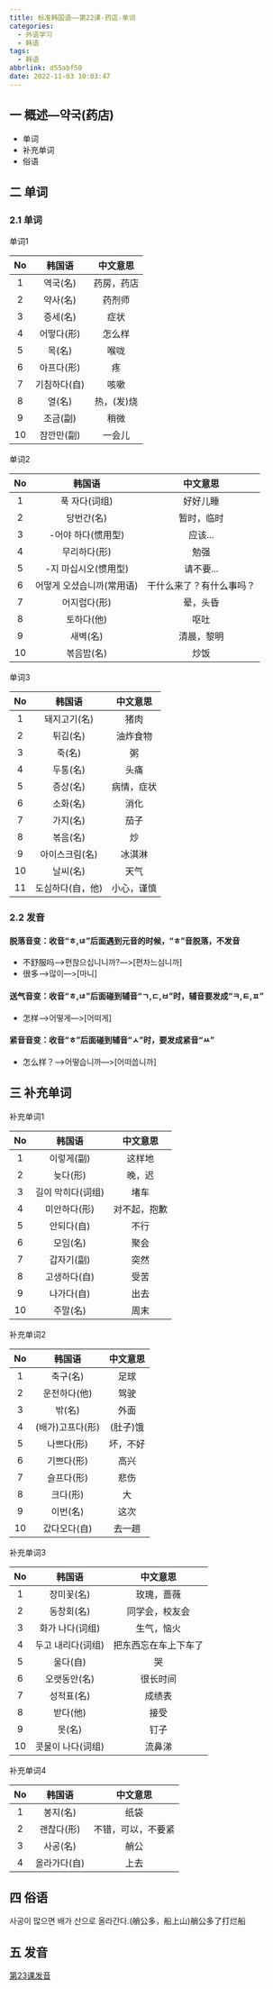 ```yaml
---
title: 标准韩国语——第22课-药店-单词
categories:
  - 外语学习
  - 韩语
tags:
  - 韩语
abbrlink: d55abf50
date: 2022-11-03 10:03:47
---
```

## 一 概述—약국(药店)

* 单词
* 补充单词
* 俗语

<!--more-->

## 二  单词

### 2.1 单词

单词1

|  No  |    韩国语    |  中文意思  |
| :--: | :----------: | :--------: |
|  1   |   역국(名)   | 药房，药店 |
|  2   |   약사(名)   |   药剂师   |
|  3   |   증세(名)   |    症状    |
|  4   |  어떻다(形)  |   怎么样   |
|  5   |    목(名)    |    喉咙    |
|  6   |  아프다(形)  |     疼     |
|  7   | 기침하다(自) |    咳嗽    |
|  8   |    열(名)    | 热，(发)烧 |
|  9   |   조금(副)   |    稍微    |
|  10  |  잠깐만(副)  |   一会儿   |

单词2

|  No  |          韩国语           |         中文意思         |
| :--: | :-----------------------: | :----------------------: |
|  1   |       푹 자다(词组)       |         好好儿睡         |
|  2   |        당번간(名)         |        暂时，临时        |
|  3   |    -어야 하다(惯用型)     |         应该...          |
|  4   |       무리하다(形)        |           勉强           |
|  5   |   -지 마십시오(惯用型)    |        请不要...         |
|  6   | 어떻게 오셨습니까(常用语) | 干什么来了？有什么事吗？ |
|  7   |       어지럽다(形)        |         晕，头昏         |
|  8   |        토하다(他)         |           呕吐           |
|  9   |         새벽(名)          |        清晨，黎明        |
|  10  |        볶음밥(名)         |           炒饭           |

单词3

|  No  |      韩国语      |  中文意思  |
| :--: | :--------------: | :--------: |
|  1   |   돼지고기(名)   |    猪肉    |
|  2   |     튀김(名)     |  油炸食物  |
|  3   |      죽(名)      |     粥     |
|  4   |     두통(名)     |    头痛    |
|  5   |     증상(名)     | 病情，症状 |
|  6   |     소화(名)     |    消化    |
|  7   |     가지(名)     |    茄子    |
|  8   |     볶음(名)     |     炒     |
|  9   |  아이스크림(名)  |   冰淇淋   |
|  10  |     날씨(名)     |    天气    |
|  11  | 도심하다(自，他) | 小心，谨慎 |

### 2.2 发音

#### 脱落音变：收音“ㅎ,ㄶ”后面遇到元音的时候，“ㅎ”音脱落，不发音

* 不舒服吗—>편핞으십니니까?—>[편차느심니까]
* 很多—>많이—>[마니]

#### 送气音变：收音“ㅎ,ㄶ”后面碰到辅音“ㄱ,ㄷ,ㅂ”时，辅音要发成“ㅋ,ㅌ,ㅍ”

* 怎样—>어떻게—>[어떠게]

#### 紧音音变：收音“ㅎ”后面碰到辅音“ㅅ”时，要发成紧音“ㅆ”

* 怎么样？—>어떻습니까—>[어떠씁니까]

## 三 补充单词

补充单词1

|  No  |      韩国语       |   中文意思   |
| :--: | :---------------: | :----------: |
|  1   |    이렇게(副)     |    这样地    |
|  2   |     늦다(形)      |    晚，迟    |
|  3   | 길이 막히다(词组) |     堵车     |
|  4   |   미안하다(形)    | 对不起，抱歉 |
|  5   |    안되다(自)     |     不行     |
|  6   |     모임(名)      |     聚会     |
|  7   |    갑자기(副)     |     突然     |
|  8   |   고생하다(自)    |     受苦     |
|  9   |    나가다(自)     |     出去     |
|  10  |     주말(名)      |     周末     |

补充单词2

|  No  |      韩国语      | 中文意思 |
| :--: | :--------------: | :------: |
|  1   |     축구(名)     |   足球   |
|  2   |   운전하다(他)   |   驾驶   |
|  3   |      밖(名)      |   外面   |
|  4   | (배가)고프다(形) | (肚子)饿 |
|  5   |    나쁘다(形)    | 坏，不好 |
|  6   |    기쁘다(形)    |   高兴   |
|  7   |    슬프다(形)    |   悲伤   |
|  8   |     크다(形)     |    大    |
|  9   |     이번(名)     |   这次   |
|  10  |   갔다오다(自)   |  去一趟  |

补充单词3

|  No  |      韩国语       |       中文意思       |
| :--: | :---------------: | :------------------: |
|  1   |    장미꽃(名)     |      玫瑰，蔷薇      |
|  2   |    동창회(名)     |    同学会，校友会    |
|  3   |  화가 나다(词组)  |      生气，恼火      |
|  4   | 두고 내리다(词组) | 把东西忘在车上下车了 |
|  5   |     울다(自)      |          哭          |
|  6   |   오랫동안(名)    |       很长时间       |
|  7   |    성적표(名)     |        成绩表        |
|  8   |     받다(他)      |         接受         |
|  9   |      못(名)       |         钉子         |
|  10  | 콧물이 나다(词组) |        流鼻涕        |

补充单词4

|  No  |    韩国语    |      中文意思      |
| :--: | :----------: | :----------------: |
|  1   |   봉지(名)   |        纸袋        |
|  2   |  괜찮다(形)  | 不错，可以，不要紧 |
|  3   |   사공(名)   |        艄公        |
|  4   | 올라가다(自) |        上去        |

## 四 俗语

사공이 많으면 배가 산으로 올라간다.(艄公多，船上山)艄公多了打烂船

## 五 发音

[第23课发音][1]



[1]:https://biz.cli.im/Pcview?name=https%3A%2F%2Fbiz.cli.im%2Ftest%2FAG485330%3Fcoding%3DJ4lNOR%26qrurl%3Dhttp%253A%252F%252Fqr31.cn%252FJ4lNOR%26gtype%3D2&time=1